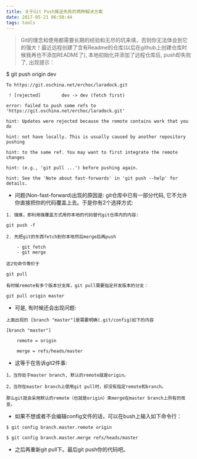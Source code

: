 ```yaml
---
title: 关于Git Push推送失败的两种解决方案
date: 2017-05-21 06:50:44
tags: tools
---
```


> Git的理念和使用都需要长期的经验和无尽的坑来填，否则你无法体会到它的强大！最近远程创建了含有Readme的仓库(以后在github上创建仓库时候我再也不添加README了), 本地初始化并添加了远程仓库后, push却失败了, 出现提示：

<!-- more -->

$ git push origin dev
```
To https://git.oschina.net/erchoc/laradock.git

 ! [rejected]        dev -> dev (fetch first)

error: failed to push some refs to 'https://git.oschina.net/erchoc/laradock.git'

hint: Updates were rejected because the remote contains work that you do

hint: not have locally. This is usually caused by another repository pushing

hint: to the same ref. You may want to first integrate the remote changes

hint: (e.g., 'git pull ...') before pushing again.

hint: See the 'Note about fast-forwards' in 'git push --help' for details.
```

- 问题(Non-fast-forward)出现的原因是: git仓库中已有一部分代码, 它不允许你直接把你的代码覆盖上去。于是你有2个选择方式:

```
1. 强推，即利用强覆盖方式用你本地的代码替代git仓库内的内容:

git push -f

2. 先把git的东西fetch到你本地然后merge后再push

    - git fetch
    - git merge

这2句命令等价于

git pull

有时候remote有多个版本分支库，git pull需要指定开发版本的分支：

git pull origin master
```

- 可是, 有时候还会出现问题:

```
上面出现的 [branch "master"]是需要明确(.git/config)如下的内容

[branch "master"]

    remote = origin

    merge = refs/heads/master
```

- 这等于在告诉git2件事:

```
1，当你处于master branch, 默认的remote就是origin。

2，当你在master branch上使用git pull时，却没有指定remote和branch。

那么git就会采用默认的remote（也就是origin）来merge在master branch上所有的改变。
```

- 如果不想或者不会编辑config文件的话，可以在bush上输入如下命令行：

```
$ git config branch.master.remote origin

$ git config branch.master.merge refs/heads/master
```

- 之后再重新git pull下。最后git push你的代码吧。

```